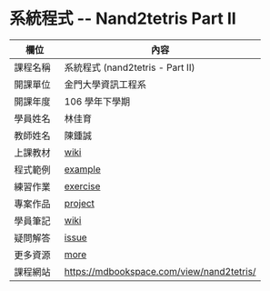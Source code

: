 # 系統程式 -- Nand2tetris Part II

欄位       |  內容
----------|----------------------------
課程名稱   | 系統程式 (nand2tetris - Part II)
開課單位   | 金門大學資訊工程系
開課年度   | 106 學年下學期
學員姓名   | 林佳育
教師姓名   | 陳鍾誠
上課教材   | [wiki](https://github.com/cccnqu/sp106b/wiki)
程式範例   | [example](example)
練習作業   | [exercise](exercise)
專案作品   | [project](project)
學員筆記   | [wiki](../../wiki)
疑問解答   | [issue](https://github.com/cccnqu/sp106b/issues)
更多資源   | [more](more)
課程網站   | https://mdbookspace.com/view/nand2tetris/
